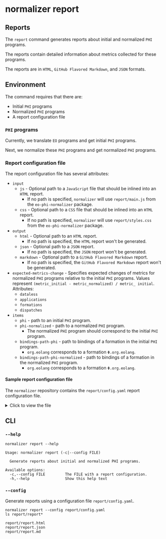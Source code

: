 # normalizer report

## Reports

The `report` command generates reports about initial and normalized `PHI` programs.

The reports contain detailed information about metrics collected for these programs.

The reports are in `HTML`, `GitHub Flavored Markdown`, and `JSON` formats.

## Environment

The command requires that there are:

- Initial `PHI` programs
- Normalized `PHI` programs
- A report configuration file

### `PHI` programs

Currently, we translate `EO` programs and get initial `PHI` programs.

Next, we normalize these `PHI` programs and get normalized `PHI` programs.

### Report configuration file

The report configuration file has several attributes:

- `input`
  - `js` - Optional path to a `JavaScript` file that should be inlined into an `HTML` report.
    - If no path is specified, `normalizer` will use `report/main.js` from the `eo-phi-normalizer` package.
  - `css` - Optional path to a `CSS` file that should be inlined into an `HTML` report.
    - If no path is specified, `normalizer` will use `report/styles.css` from the `eo-phi-normalizer` package.
- `output`
  - `html` - Optional path to an `HTML` report.
    - If no path is specified, the `HTML` report won't be generated.
  - `json` - Optional path to a `JSON` report.
    - If no path is specified, the `JSON` report won't be generated.
  - `markdown` - Optional path to a `GitHub Flavored Markdown` report.
    - If no path is specified, the `GitHub Flavored Markdown` report won't be generated.
- `expected-metrics-change` - Specifies expected changes of metrics for normalized `PHI` programs relative to the initial `PHI` programs. Values represent `(metric_initial - metric_normalized) / metric_ initial`. Attributes:
  - `dataless`
  - `applications`
  - `formations`
  - `dispatches`
- `items`
  - `phi` - path to an initial `PHI` program.
  - `phi-normalized` - path to a normalized `PHI` program.
    - The normalized `PHI` program should correspond to the initial `PHI` program.
  - `bindings-path-phi` - path to bindings of a formation in the initial `PHI` program.
    - `org.eolang` corresponds to a formation `Φ.org.eolang`.
  - `bindings-path-phi-normalized` - path to bindings of a formation in the normalized `PHI` program.
    - `org.eolang` corresponds to a formation `Φ.org.eolang`.

#### Sample report configuration file

The `normalizer` repository contains the `report/config.yaml` report configuration file.

<details>

<summary>Click to view the file</summary>

```yaml
{{#include ../../../../report/config.yaml}}
```

</details>

## CLI

### `--help`

```$ as console
normalizer report --help
```

```console
Usage: normalizer report (-c|--config FILE)

  Generate reports about initial and normalized PHI programs.

Available options:
  -c,--config FILE         The FILE with a report configuration.
  -h,--help                Show this help text
```

### `--config`

Generate reports using a configuration file `report/config.yaml`.

```$ as console
normalizer report --config report/config.yaml
ls report/report*
```

```console
report/report.html
report/report.json
report/report.md
```
